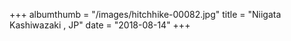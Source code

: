 +++
albumthumb = "/images/hitchhike-00082.jpg"
title = "Niigata Kashiwazaki , JP"
date = "2018-08-14"
+++
